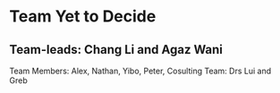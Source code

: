 # Team Yet to Decide
## Team-leads: Chang Li and Agaz Wani
Team Members: Alex, Nathan, Yibo, Peter, 
Cosulting Team: Drs Lui and Greb
